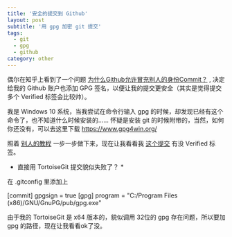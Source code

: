 ```yaml
---
title: '安全的提交到 Github'
layout: post
subtitle: '用 gpg 加密 git 提交'
tags:
  - git
  - gpg
  - github
category: other
---
```

偶尔在知乎上看到了一个问题 [为什么Github允许冒充别人的身份Commit？](https://www.zhihu.com/question/280774106/answer/416098179) , 决定给我的 Github 账户也添加 GPG 签名，以便让我的提交更安全（其实是觉得提交多个 Verified 标签会比较帅）。

我是 Windows 10 系统，当我尝试在命令行输入 gpg 的时候，却发现已经有这个命令了，也不知道什么时候安装的…… 怀疑是安装 git 的时候附带的，当然，如何你还没有，可以去这里下载 https://www.gpg4win.org/

照着 [别人的教程](https://github.com/longtian/gpg-howto) 一步一步做下来，现在让我看看我 [这个提交](https://github.com/jadedrip/jadedrip.github.io) 有没 Verified 标签。

* 直接用 TortoiseGit 提交貌似失败了？ *

在 .gitconfig 里添加上 

  [commit]
  gpgsign = true
  [gpg]
  program = "C:/Program Files (x86)/GNU/GnuPG/pub/gpg.exe"

由于我的 TortoiseGit 是 x64 版本的，貌似调用 32位的 gpg 存在问题，所以要加 gpg 的路径，现在让我看看ok了没。
